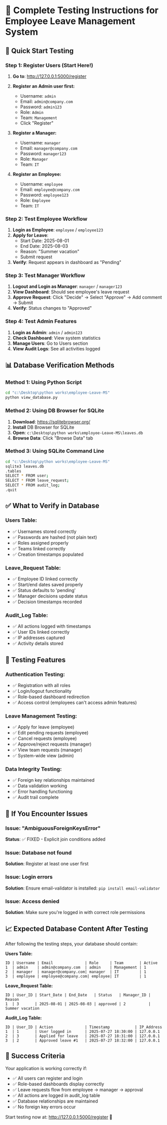 # 🧪 Complete Testing Instructions for Employee Leave Management System

## 🚀 Quick Start Testing

### Step 1: Register Users (Start Here!)
1. **Go to**: http://127.0.0.1:5000/register
2. **Register an Admin user first:**
   - Username: `admin`
   - Email: `admin@company.com`
   - Password: `admin123`
   - Role: `Admin`
   - Team: `Management`
   - Click "Register"

3. **Register a Manager:**
   - Username: `manager`
   - Email: `manager@company.com`
   - Password: `manager123`
   - Role: `Manager`
   - Team: `IT`

4. **Register an Employee:**
   - Username: `employee`
   - Email: `employee@company.com`
   - Password: `employee123`
   - Role: `Employee`
   - Team: `IT`

### Step 2: Test Employee Workflow
1. **Login as Employee**: `employee` / `employee123`
2. **Apply for Leave**:
   - Start Date: 2025-08-01
   - End Date: 2025-08-03
   - Reason: "Summer vacation"
   - Submit request
3. **Verify**: Request appears in dashboard as "Pending"

### Step 3: Test Manager Workflow
1. **Logout and Login as Manager**: `manager` / `manager123`
2. **View Dashboard**: Should see employee's leave request
3. **Approve Request**: Click "Decide" → Select "Approve" → Add comment → Submit
4. **Verify**: Status changes to "Approved"

### Step 4: Test Admin Features
1. **Login as Admin**: `admin` / `admin123`
2. **Check Dashboard**: View system statistics
3. **Manage Users**: Go to Users section
4. **View Audit Logs**: See all activities logged

## 📊 Database Verification Methods

### Method 1: Using Python Script
```bash
cd "c:\Desktop\python works\employee-Leave-MS"
python view_database.py
```

### Method 2: Using DB Browser for SQLite
1. **Download**: https://sqlitebrowser.org/
2. **Install** DB Browser for SQLite
3. **Open**: `c:\Desktop\python works\employee-Leave-MS\leaves.db`
4. **Browse Data**: Click "Browse Data" tab

### Method 3: Using SQLite Command Line
```bash
cd "c:\Desktop\python works\employee-Leave-MS"
sqlite3 leaves.db
.tables
SELECT * FROM user;
SELECT * FROM leave_request;
SELECT * FROM audit_log;
.quit
```

## ✅ What to Verify in Database

### Users Table:
- ✅ Usernames stored correctly
- ✅ Passwords are hashed (not plain text)
- ✅ Roles assigned properly
- ✅ Teams linked correctly
- ✅ Creation timestamps populated

### Leave_Request Table:
- ✅ Employee ID linked correctly
- ✅ Start/end dates saved properly
- ✅ Status defaults to 'pending'
- ✅ Manager decisions update status
- ✅ Decision timestamps recorded

### Audit_Log Table:
- ✅ All actions logged with timestamps
- ✅ User IDs linked correctly
- ✅ IP addresses captured
- ✅ Activity details stored

## 🔧 Testing Features

### Authentication Testing:
- ✅ Registration with all roles
- ✅ Login/logout functionality
- ✅ Role-based dashboard redirection
- ✅ Access control (employees can't access admin features)

### Leave Management Testing:
- ✅ Apply for leave (employee)
- ✅ Edit pending requests (employee)
- ✅ Cancel requests (employee)
- ✅ Approve/reject requests (manager)
- ✅ View team requests (manager)
- ✅ System-wide view (admin)

### Data Integrity Testing:
- ✅ Foreign key relationships maintained
- ✅ Data validation working
- ✅ Error handling functioning
- ✅ Audit trail complete

## 🐛 If You Encounter Issues

### Issue: "AmbiguousForeignKeysError"
**Status**: ✅ FIXED - Explicit join conditions added

### Issue: Database not found
**Solution**: Register at least one user first

### Issue: Login errors
**Solution**: Ensure email-validator is installed: `pip install email-validator`

### Issue: Access denied
**Solution**: Make sure you're logged in with correct role permissions

## 📈 Expected Database Content After Testing

After following the testing steps, your database should contain:

**Users Table:**
```
ID | Username | Email              | Role     | Team       | Active
1  | admin    | admin@company.com  | admin    | Management | 1
2  | manager  | manager@company.com| manager  | IT         | 1  
3  | employee | employee@company.com| employee| IT         | 1
```

**Leave_Request Table:**
```
ID | User_ID | Start_Date | End_Date   | Status   | Manager_ID | Reason
1  | 3       | 2025-08-01 | 2025-08-03 | approved | 2          | Summer vacation
```

**Audit_Log Table:**
```
ID | User_ID | Action              | Timestamp           | IP_Address
1  | 1       | User logged in      | 2025-07-27 18:30:00 | 127.0.0.1
2  | 3       | Applied for leave   | 2025-07-27 18:31:00 | 127.0.0.1
3  | 2       | Approved leave #1   | 2025-07-27 18:32:00 | 127.0.0.1
```

## 🎯 Success Criteria

Your application is working correctly if:
- ✅ All users can register and login
- ✅ Role-based dashboards display correctly
- ✅ Leave requests flow from employee → manager → approval
- ✅ All actions are logged in audit_log table
- ✅ Database relationships are maintained
- ✅ No foreign key errors occur

Start testing now at: http://127.0.0.1:5000/register 🚀
